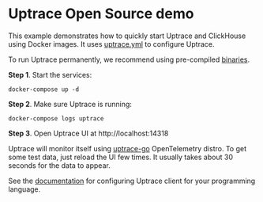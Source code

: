 # Uptrace Open Source demo

This example demonstrates how to quickly start Uptrace and ClickHouse using Docker images. It uses
[uptrace.yml](uptrace.yml) to configure Uptrace.

To run Uptrace permanently, we recommend using pre-compiled
[binaries](https://docs.uptrace.dev/guide/os.html#installation).

**Step 1**. Start the services:

```shell
docker-compose up -d
```

**Step 2**. Make sure Uptrace is running:

```shell
docker-compose logs uptrace
```

**Step 3**. Open Uptrace UI at http://localhost:14318

Uptrace will monitor itself using [uptrace-go](https://github.com/uptrace/uptrace-go) OpenTelemetry
distro. To get some test data, just reload the UI few times. It usually takes about 30 seconds for
the data to appear.

See the [documentation](https://docs.uptrace.dev/guide/os.html#otlp) for configuring Uptrace client
for your programming language.
